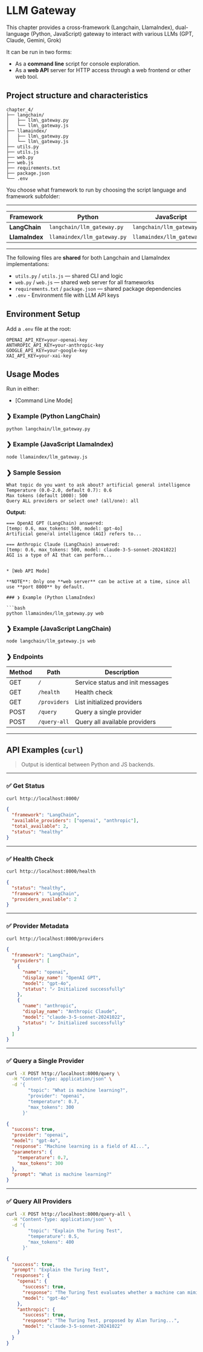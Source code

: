 # LLM Gateway

This chapter provides a cross-framework (Langchain, LlamaIndex), dual-language (Python, JavaScript) gateway to interact with various LLMs (GPT, Claude, Gemini, Grok)

It can be run in two forms:
- As a **command line** script for console exploration.
- As a **web API** server for HTTP access through a web frontend or other web tool. 

## Project structure and characteristics
```
chapter_4/
├── langchain/
│   ├── llm\_gateway.py
│   └── llm\_gateway.js
├── llamaindex/
│   ├── llm\_gateway.py
│   └── llm\_gateway.js
├── utils.py
├── utils.js
├── web.py
├── web.js
├── requirements.txt
├── package.json
└── .env
````

You choose what framework to run by choosing the script language and framework subfolder:

------------------------------------------------------------------------------------
| Framework       | Python                          | JavaScript                   |
|-----------------|---------------------------------|------------------------------|
| **LangChain**   | `langchain/llm_gateway.py`   | `langchain/llm_gateway.js`      |
| **LlamaIndex**  | `llamaindex/llm_gateway.py`  | `llamaindex/llm_gateway.js`     |
------------------------------------------------------------------------------------

The following files are **shared** for both Langchain and LlamaIndex implementations:

- `utils.py` / `utils.js` — shared CLI and logic
- `web.py` / `web.js` — shared web server for all frameworks
- `requirements.txt` / `package.json` — shared package dependencies
- `.env` - Environment file with LLM API keys

## Environment Setup
Add a `.env` file at the root:

```env
OPENAI_API_KEY=your-openai-key
ANTHROPIC_API_KEY=your-anthropic-key
GOOGLE_API_KEY=your-google-key
XAI_API_KEY=your-xai-key
````

## Usage Modes

Run in either:

* [Command Line Mode]
### ❯ Example (Python LangChain)
```bash
python langchain/llm_gateway.py
```

### ❯ Example (JavaScript LlamaIndex)

```bash
node llamaindex/llm_gateway.js
```

### ❯ Sample Session

```
What topic do you want to ask about? artificial general intelligence
Temperature (0.0-2.0, default 0.7): 0.6
Max tokens (default 1000): 500
Query ALL providers or select one? (all/one): all
```
**Output:**

```
=== OpenAI GPT (LangChain) answered:
[temp: 0.6, max_tokens: 500, model: gpt-4o]
Artificial general intelligence (AGI) refers to...

=== Anthropic Claude (LangChain) answered:
[temp: 0.6, max_tokens: 500, model: claude-3-5-sonnet-20241022]
AGI is a type of AI that can perform...


* [Web API Mode]

**NOTE**: Only one **web server** can be active at a time, since all use **port 8000** by default.

### ❯ Example (Python LlamaIndex)

```bash
python llamaindex/llm_gateway.py web
```

### ❯ Example (JavaScript LangChain)

```bash
node langchain/llm_gateway.js web
```

### ❯ Endpoints

| Method | Path         | Description                      |
| ------ | ------------ | -------------------------------- |
| GET    | `/`          | Service status and init messages |
| GET    | `/health`    | Health check                     |
| GET    | `/providers` | List initialized providers       |
| POST   | `/query`     | Query a single provider          |
| POST   | `/query-all` | Query all available providers    |

---

## API Examples (`curl`)

> Output is identical between Python and JS backends.

---

### ✅ Get Status

```bash
curl http://localhost:8000/
```

```json
{
  "framework": "LangChain",
  "available_providers": ["openai", "anthropic"],
  "total_available": 2,
  "status": "healthy"
}
```

---

### ✅ Health Check

```bash
curl http://localhost:8000/health
```

```json
{
  "status": "healthy",
  "framework": "LangChain",
  "providers_available": 2
}
```

---

### ✅ Provider Metadata

```bash
curl http://localhost:8000/providers
```

```json
{
  "framework": "LangChain",
  "providers": [
    {
      "name": "openai",
      "display_name": "OpenAI GPT",
      "model": "gpt-4o",
      "status": "✓ Initialized successfully"
    },
    {
      "name": "anthropic",
      "display_name": "Anthropic Claude",
      "model": "claude-3-5-sonnet-20241022",
      "status": "✓ Initialized successfully"
    }
  ]
}
```

---

### ✅ Query a Single Provider

```bash
curl -X POST http://localhost:8000/query \
  -H "Content-Type: application/json" \
  -d '{
        "topic": "What is machine learning?",
        "provider": "openai",
        "temperature": 0.7,
        "max_tokens": 300
      }'
```

```json
{
  "success": true,
  "provider": "openai",
  "model": "gpt-4o",
  "response": "Machine learning is a field of AI...",
  "parameters": {
    "temperature": 0.7,
    "max_tokens": 300
  },
  "prompt": "What is machine learning?"
}
```

---

### ✅ Query All Providers

```bash
curl -X POST http://localhost:8000/query-all \
  -H "Content-Type: application/json" \
  -d '{
        "topic": "Explain the Turing Test",
        "temperature": 0.5,
        "max_tokens": 400
      }'
```

```json
{
  "success": true,
  "prompt": "Explain the Turing Test",
  "responses": {
    "openai": {
      "success": true,
      "response": "The Turing Test evaluates whether a machine can mimic human responses...",
      "model": "gpt-4o"
    },
    "anthropic": {
      "success": true,
      "response": "The Turing Test, proposed by Alan Turing...",
      "model": "claude-3-5-sonnet-20241022"
    }
  }
}
```
